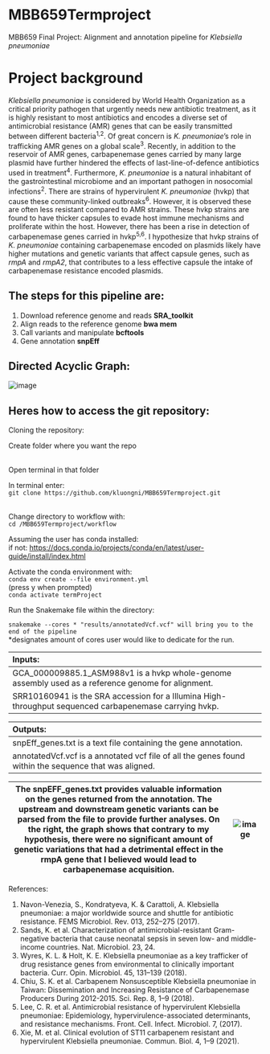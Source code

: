 # MBB659Termproject

MBB659 Final Project: Alignment and annotation pipeline for *Klebsiella pneumoniae*

# Project background

*Klebsiella pneumoniae* is considered by World Health Organization as a critical priority pathogen that urgently needs new antibiotic treatment, as it is highly resistant to most antibiotics and encodes a diverse set of antimicrobial resistance (AMR) genes that can be easily transmitted between different bacteria<sup>1,2</sup>. Of great concern is *K. pneumoniae*’s role in trafficking AMR genes on a global scale<sup>3</sup>. Recently, in addition to the reservoir of AMR genes, carbapenemase genes carried by many large plasmid have further hindered the effects of last-line-of-defence antibiotics used in treatment<sup>4</sup>. Furthermore, *K. pneumoniae* is a natural inhabitant of the gastrointestinal microbiome and an important pathogen in nosocomial infections<sup>2</sup>. There are strains of hypervirulent *K. pneumoniae* (hvkp) that cause these community-linked outbreaks<sup>6</sup>. However, it is observed these are often less resistant compared to AMR strains. These hvkp strains are found to have thicker capsules to evade host immune mechanisms and proliferate within the host. However, there has been a rise in detection of carbapenemase genes carried in hvkp<sup>5,6</sup>. I hypothesize that hvkp strains of *K. pneumoniae* containing carbapenemase encoded on plasmids likely have higher mutations and genetic variants that affect capsule genes, such as *rmpA* and *rmpA2*, that contributes to a less effective capsule the intake of carbapenemase resistance encoded plasmids.

## The steps for this pipeline are:

1. Download reference genome and reads <b>SRA_toolkit</b>
2. Align reads to the reference genome <b>bwa mem</b>
3. Call variants and manipulate <b>bcftools</b>
4. Gene annotation <b>snpEff</b>


## Directed Acyclic Graph:

![image](https://user-images.githubusercontent.com/83785437/144008656-4c6c9095-77c9-416e-8b81-122b0311f250.png)

## Heres how to access the git repository:

Cloning the repository:

Create folder where you want the repo

<br>Open terminal in that folder

In terminal enter:
<br>```git clone https://github.com/kluongni/MBB659Termproject.git```

<br>Change directory to workflow with:
<br>```cd /MBB659Termproject/workflow```

Assuming the user has conda installed:
<br>if not: https://docs.conda.io/projects/conda/en/latest/user-guide/install/index.html

Activate the conda environment with:
<br>```conda env create --file environment.yml```
<br>(press y when prompted)
<br>```conda activate termProject```
  
Run the Snakemake file within the directory:


```snakemake --cores * "results/annotatedVcf.vcf" will bring you to the end of the pipeline```
<br>\*designates amount of cores user would like to dedicate for the run.  

| Inputs:                                                                                                |
|:--------------------------------------------------------------------------------------------------------|
| GCA_000009885.1_ASM988v1 is a hvkp whole-genome assembly used as a reference genome for alignment.     | 
| SRR10160941 is the SRA accession for a Illumina High-throughput sequenced carbapenemase carrying hvkp. | 

| Outputs:                                                                                              | 
|:-------------------------------------------------------------------------------------------------------|
| snpEff_genes.txt is a text file containing the gene annotation.                                       | 
| annotatedVcf.vcf is a annotated vcf file of all the genes found within the sequence that was aligned. |


|The snpEFF_genes.txt provides valuable information on the genes returned from the annotation. The upstream and downstream genetic variants can be parsed from the file to provide further analyses. On the right, the graph shows that contrary to my hypothesis, there were no significant amount of genetic variations that had a detrimental effect in the rmpA gene that I believed would lead to carbapenemase acquisition. | ![image](https://user-images.githubusercontent.com/83785437/144008573-c04a5939-cf96-4e3e-8569-6341368b8465.png) |
|------------------------------------------------------------------------------------------------------------------------------------------------------------------------------------------------------------------------------------------------------|-----------------------------------------------------------------------------------------------------------------|



References:
1.	Navon-Venezia, S., Kondratyeva, K. & Carattoli, A. Klebsiella pneumoniae: a major worldwide source and shuttle for antibiotic resistance. FEMS Microbiol. Rev. 013, 252–275 (2017).
2.	Sands, K. et al. Characterization of antimicrobial-resistant Gram-negative bacteria that cause neonatal sepsis in seven low- and middle-income countries. Nat. Microbiol. 23, 24.
3.	Wyres, K. L. & Holt, K. E. Klebsiella pneumoniae as a key trafficker of drug resistance genes from environmental to clinically important bacteria. Curr. Opin. Microbiol. 45, 131–139 (2018).
4.	Chiu, S. K. et al. Carbapenem Nonsusceptible Klebsiella pneumoniae in Taiwan: Dissemination and Increasing Resistance of Carbapenemase Producers During 2012-2015. Sci. Rep. 8, 1–9 (2018).
5.	Lee, C. R. et al. Antimicrobial resistance of hypervirulent Klebsiella pneumoniae: Epidemiology, hypervirulence-associated determinants, and resistance mechanisms. Front. Cell. Infect. Microbiol. 7, (2017).
6.	Xie, M. et al. Clinical evolution of ST11 carbapenem resistant and hypervirulent Klebsiella pneumoniae. Commun. Biol. 4, 1–9 (2021).

